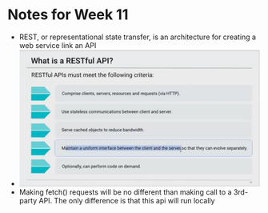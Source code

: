 # Notes for Week 11
- REST, or representational state transfer, is an architecture for creating a web service link an API
- ![RESTful API Notes](https://github.com/Jameshughes2009/Firstday/blob/main/11-Express/images/Screenshot%202024-03-12%20162037.png)
- Making fetch() requests will be no different than making call to a 3rd-party API. The only difference is that this api will run locally